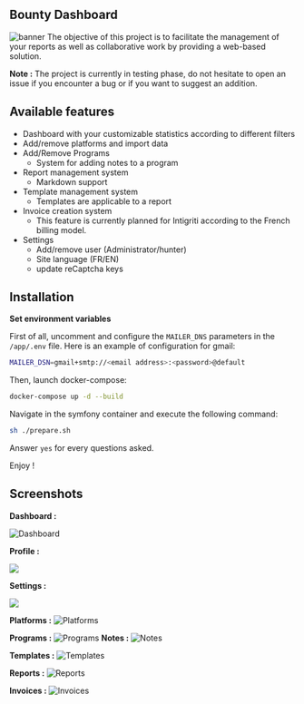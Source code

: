 

## Bounty Dashboard
![banner](https://zupimages.net/up/21/09/e6iu.png)
The objective of this project is to facilitate the management of your reports as well as collaborative work by providing a web-based solution.

**Note :** The project is currently in testing phase, do not hesitate to open an issue if you encounter a bug or if you want to suggest an addition.

## Available features
* Dashboard with your customizable statistics according to different filters
* Add/remove platforms and import data
* Add/Remove Programs
  * System for adding notes to a program
* Report management system
  * Markdown support   
* Template management system
   * Templates are applicable to a report
* Invoice creation system
  * This feature is currently planned for Intigriti according to the French billing model.
* Settings
  * Add/remove user (Administrator/hunter)
  * Site language (FR/EN)
  * update reCaptcha keys

## Installation

**Set environment variables**

First of all, uncomment and configure the `MAILER_DNS` parameters in the `/app/.env` file. Here is an example of configuration for gmail:

```bash
MAILER_DSN=gmail+smtp://<email address>:<password>@default
```

Then, launch docker-compose:

```bash
docker-compose up -d --build
```

Navigate in the symfony container and execute the following command:

```bash
sh ./prepare.sh
```

Answer `yes` for every questions asked.

Enjoy !

## Screenshots

**Dashboard :**

![Dashboard](https://zupimages.net/up/21/24/8lno.png)

**Profile :**

![](https://zupimages.net/up/21/24/vdc7.png)

**Settings :**

![](https://zupimages.net/up/21/24/jqg5.png)

**Platforms :**
![Platforms](https://zupimages.net/up/21/24/stey.png)

**Programs :**
![Programs ](https://zupimages.net/up/21/24/ct6y.png)
**Notes :**
![Notes ](https://zupimages.net/up/21/24/574s.png)

**Templates :**
![Templates ](https://zupimages.net/up/21/24/k1c7.png)

**Reports :**
![Reports](https://zupimages.net/up/21/24/fvrn.png)

**Invoices :**
![Invoices ](https://zupimages.net/up/21/24/odw2.png)